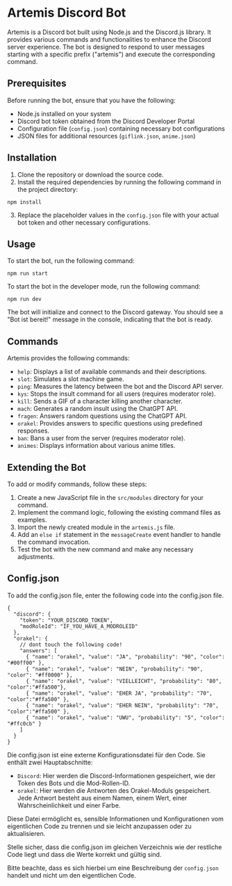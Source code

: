 # Artemis Discord Bot

Artemis is a Discord bot built using Node.js and the Discord.js library. It provides various commands and functionalities to enhance the Discord server experience. The bot is designed to respond to user messages starting with a specific prefix ("artemis") and execute the corresponding command.

## Prerequisites

Before running the bot, ensure that you have the following:

- Node.js installed on your system
- Discord bot token obtained from the Discord Developer Portal
- Configuration file (`config.json`) containing necessary bot configurations
- JSON files for additional resources (`giflink.json`, `anime.json`)

## Installation

1. Clone the repository or download the source code.
2. Install the required dependencies by running the following command in the project directory:

```
npm install
```

3. Replace the placeholder values in the `config.json` file with your actual bot token and other necessary configurations.

## Usage

To start the bot, run the following command:

```
npm run start
```
To start the bot in the developer mode, run the following command:

```
npm run dev
```


The bot will initialize and connect to the Discord gateway. You should see a "Bot ist bereit!" message in the console, indicating that the bot is ready.

## Commands

Artemis provides the following commands:

- `help`: Displays a list of available commands and their descriptions.
- `slot`: Simulates a slot machine game.
- `ping`: Measures the latency between the bot and the Discord API server.
- `kys`: Stops the insult command for all users (requires moderator role).
- `kill`: Sends a GIF of a character killing another character.
- `mach`: Generates a random insult using the ChatGPT API.
- `fragen`: Answers random questions using the ChatGPT API.
- `orakel`: Provides answers to specific questions using predefined responses.
- `ban`: Bans a user from the server (requires moderator role).
- `animes`: Displays information about various anime titles.

## Extending the Bot

To add or modify commands, follow these steps:

1. Create a new JavaScript file in the `src/modules` directory for your command.
2. Implement the command logic, following the existing command files as examples.
3. Import the newly created module in the `artemis.js` file.
4. Add an `else if` statement in the `messageCreate` event handler to handle the command invocation.
5. Test the bot with the new command and make any necessary adjustments.

## Config.json

To add the config.json file, enter the following code into the config.json file.

```
{
  "discord": {
    "token": "YOUR_DISCORD_TOKEN",
    "modRoleId": "IF_YOU_HAVE_A_MODROLEID"
  },
  "orakel": {
    // dont touch the following code!
    "answers": [
      { "name": "orakel", "value": "JA", "probability": "90", "color": "#00ff00" },
      { "name": "orakel", "value": "NEIN", "probability": "90", "color": "#ff0000" },
      { "name": "orakel", "value": "VIELLEICHT", "probability": "80", "color":"#ffa500"},
      { "name": "orakel", "value": "EHER JA", "probability": "70", "color":"#ffa500" },
      { "name": "orakel", "value": "EHER NEIN", "probability": "70", "color":"#ffa500" },
      { "name": "orakel", "value": "UWU", "probability": "5", "color": "#ffc0cb" }
    ]
  }
}
```

Die config.json ist eine externe Konfigurationsdatei für den Code. Sie enthält zwei Hauptabschnitte:

- `Discord`: Hier werden die Discord-Informationen gespeichert, wie der Token des Bots und die Mod-Rollen-ID.
- `orakel`: Hier werden die Antworten des Orakel-Moduls gespeichert. Jede Antwort besteht aus einem Namen, einem Wert, einer Wahrscheinlichkeit und einer Farbe.

Diese Datei ermöglicht es, sensible Informationen und Konfigurationen vom eigentlichen Code zu trennen und sie leicht anzupassen oder zu aktualisieren.

Stelle sicher, dass die config.json im gleichen Verzeichnis wie der restliche Code liegt und dass die Werte korrekt und gültig sind.


Bitte beachte, dass es sich hierbei um eine Beschreibung der `config.json` handelt und nicht um den eigentlichen Code.
